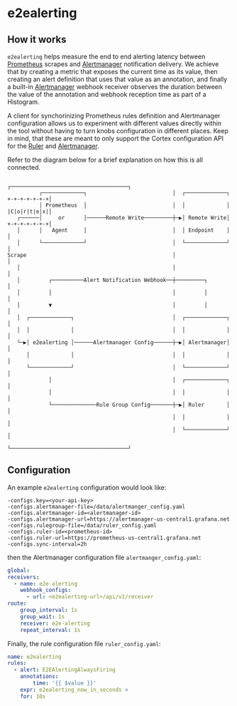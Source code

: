 # e2ealerting

## How it works

`e2ealerting` helps measure the end to end alerting latency between [Prometheus](https://github.com/prometheus/prometheus) scrapes and [Alertmanager](https://github.com/prometheus/alertmanager) notification delivery. We achieve that by creating a metric that exposes the current time as its value, then creating an alert definition that uses that value as an annotation, and finally a built-in [Alertmanager](https://github.com/prometheus/alertmanager) webhook receiver observes the duration between the value of the annotation and webhook reception time as part of a Histogram.

A client for synchorinizing Prometheus rules definition and Alertmanager configuration allows us to experiment with different values directly within the tool without having to turn knobs configuration in different places. Keep in mind, that these are meant to only support the Cortex configuration API for the [Ruler](https://cortexmetrics.io/docs/api/#set-rule-group) and [Alertmanager](https://cortexmetrics.io/docs/api/#set-alertmanager-configuration).

Refer to the diagram below for a brief explanation on how this is all connected.

```
                                                    ┌─────────────────────────────────────┐
          ┌─────────────┐                           │  ┌─────────────┐       +-+-+-+-+-+-+│
          │ Prometheus  │                           │  │             │       |C|o|r|t|e|x|│
   ┌──────│     or      │──────Remote Write─────────┼─▶│ Remote Write│       +-+-+-+-+-+-+│
   │      │   Agent     │                           │  │ Endpoint    │                    │
   │      └─────────────┘                           │  └─────────────┘                    │
Scrape                                              │                                     │
   │                                                │                                     │
   │         ┌──────────Alert Notification Webhook──┼─────────┐                           │
   │         │                                      │         │                           │
   │         ▼                                      │         │                           │
   │  ┌─────────────┐                               │  ┌─────────────┐                    │
   │  │             │                               │  │             │                    │
   └─▶│ e2ealerting │──────Alertmanager Config──────┼─▶│ Alertmanager│                    │
      │             │                               │  │             │                    │
      └─────────────┘                               │  └─────────────┘                    │
             │                                      │  ┌─────────────┐                    │
             │                                      │  │             │                    │
             └──────────────Rule Group Config───────┼─▶│ Ruler       │                    │
                                                    │  │             │                    │
                                                    │  └─────────────┘                    │
                                                    └─────────────────────────────────────┘
```

## Configuration

An example `e2ealerting` configuration would look like:

```
-configs.key=<your-api-key>
-configs.alertmanager-file=/data/alertmanger_config.yaml
-configs.alertmanager-id=<alertmanager-id>
-configs.alertmanager-url=https://alertmanager-us-central1.grafana.net
-configs.rulegroup-file=/data/ruler_config.yaml
-configs.ruler-id=<prometheus-id>
-configs.ruler-url=https://prometheus-us-central1.grafana.net
-configs.sync-interval=2h
```

then the Alertmanager configuration file `alertmanger_config.yaml`:

```yaml
global:
receivers:
  - name: e2e-alerting
    webhook_configs:
      - url: <e2ealerting-url>/api/v1/receiver
route:
    group_interval: 1s
    group_wait: 1s
    receiver: e2e-alerting
    repeat_interval: 1s
```

Finally, the rule configuration file `ruler_config.yaml`:

```yaml
name: e2ealerting
rules:
  - alert: E2EAlertingAlwaysFiring
    annotations:
        time: '{{ $value }}'
    expr: e2ealerting_now_in_seconds > 
    for: 10s
```

